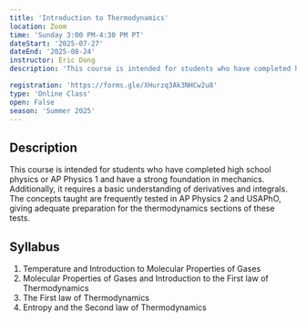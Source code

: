 ```yaml
---
title: 'Introduction to Thermodynamics'
location: Zoom
time: 'Sunday 3:00 PM-4:30 PM PT' 
dateStart: '2025-07-27'
dateEnd: '2025-08-24'
instructor: Eric Dong
description: 'This course is intended for students who have completed high school physics or AP Physics 1 and have a strong foundation in mechanics. Additionally, it requires a basic understanding of derivatives and integrals. The concepts taught are frequently tested in AP Physics 2 and USAPhO, giving adequate preparation for the thermodynamics sections of these tests.'

registration: 'https://forms.gle/XHurzq3Ak3NHCw2u8'
type: 'Online Class'
open: False
season: 'Summer 2025'
---
```


## Description

This course is intended for students who have completed high school physics or AP Physics 1 and have a strong foundation in mechanics. Additionally, it requires a basic understanding of derivatives and integrals. The concepts taught are frequently tested in AP Physics 2 and USAPhO, giving adequate preparation for the thermodynamics sections of these tests.


## Syllabus

1.	Temperature and Introduction to Molecular Properties of Gases
2.	Molecular Properties of Gases and Introduction to the First law of Thermodynamics
3.	The First law of Thermodynamics
4.	Entropy and the Second law of Thermodynamics
